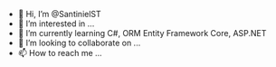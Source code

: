 - 👋 Hi, I’m @SantinielST
- 👀 I’m interested in ...
- 🌱 I’m currently learning C#, ORM Entity Framework Core, ASP.NET
- 💞️ I’m looking to collaborate on ...
- 📫 How to reach me ...

<!---
SantinielST/SantinielST is a ✨ special ✨ repository because its `README.md` (this file) appears on your GitHub profile.
You can click the Preview link to take a look at your changes.
--->
